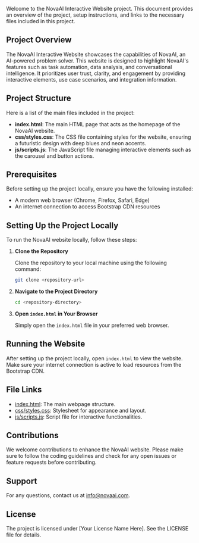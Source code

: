 
Welcome to the NovaAI Interactive Website project. This document provides an overview of the project, setup instructions, and links to the necessary files included in this project.

## Project Overview

The NovaAI Interactive Website showcases the capabilities of NovaAI, an AI-powered problem solver. This website is designed to highlight NovaAI's features such as task automation, data analysis, and conversational intelligence. It prioritizes user trust, clarity, and engagement by providing interactive elements, use case scenarios, and integration information.

## Project Structure

Here is a list of the main files included in the project:

- **index.html**: The main HTML page that acts as the homepage of the NovaAI website.
- **css/styles.css**: The CSS file containing styles for the website, ensuring a futuristic design with deep blues and neon accents.
- **js/scripts.js**: The JavaScript file managing interactive elements such as the carousel and button actions.

## Prerequisites

Before setting up the project locally, ensure you have the following installed:

- A modern web browser (Chrome, Firefox, Safari, Edge)
- An internet connection to access Bootstrap CDN resources

## Setting Up the Project Locally

To run the NovaAI website locally, follow these steps:

1. **Clone the Repository**

   Clone the repository to your local machine using the following command:

   ```bash
   git clone <repository-url>
   ```

2. **Navigate to the Project Directory**

   ```bash
   cd <repository-directory>
   ```

3. **Open `index.html` in Your Browser**

   Simply open the `index.html` file in your preferred web browser.

## Running the Website

After setting up the project locally, open `index.html` to view the website. Make sure your internet connection is active to load resources from the Bootstrap CDN.

## File Links

- [index.html](./index.html): The main webpage structure.
- [css/styles.css](./css/styles.css): Stylesheet for appearance and layout.
- [js/scripts.js](./js/scripts.js): Script file for interactive functionalities.

## Contributions

We welcome contributions to enhance the NovaAI website. Please make sure to follow the coding guidelines and check for any open issues or feature requests before contributing.

## Support

For any questions, contact us at [info@novaai.com](mailto:info@novaai.com).

## License

The project is licensed under [Your License Name Here]. See the LICENSE file for details.